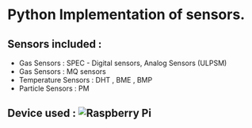 # Python Implementation of sensors.

## Sensors included :

- Gas Sensors : SPEC - Digital sensors, Analog Sensors (ULPSM)
- Gas Sensors : MQ sensors
- Temperature Sensors : DHT , BME , BMP
- Particle Sensors : PM 

## Device used : 	![Raspberry Pi](https://img.shields.io/badge/-RaspberryPi-C51A4A?style=for-the-badge&logo=Raspberry-Pi)